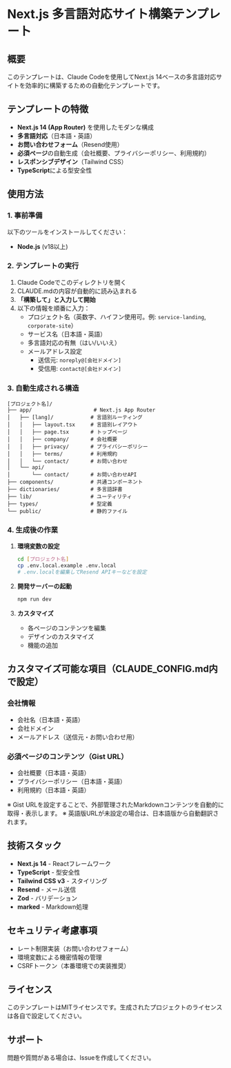# Next.js 多言語対応サイト構築テンプレート

## 概要

このテンプレートは、Claude Codeを使用してNext.js 14ベースの多言語対応サイトを効率的に構築するための自動化テンプレートです。

## テンプレートの特徴

- **Next.js 14 (App Router)** を使用したモダンな構成
- **多言語対応**（日本語・英語）
- **お問い合わせフォーム**（Resend使用）
- **必須ページ**の自動生成（会社概要、プライバシーポリシー、利用規約）
- **レスポンシブデザイン**（Tailwind CSS）
- **TypeScript**による型安全性

## 使用方法

### 1. 事前準備

以下のツールをインストールしてください：

- **Node.js** (v18以上)

### 2. テンプレートの実行

1. Claude Codeでこのディレクトリを開く
2. CLAUDE.mdの内容が自動的に読み込まれる
3. **「構築して」と入力して開始**
4. 以下の情報を順番に入力：
   - プロジェクト名（英数字、ハイフン使用可。例: `service-landing`, `corporate-site`）
   - サービス名（日本語・英語）
   - 多言語対応の有無（はい/いいえ）
   - メールアドレス設定
     - 送信元: `noreply@[会社ドメイン]`
     - 受信用: `contact@[会社ドメイン]`

### 3. 自動生成される構造

```
[プロジェクト名]/
├── app/                    # Next.js App Router
│   ├── [lang]/            # 言語別ルーティング
│   │   ├── layout.tsx     # 言語別レイアウト
│   │   ├── page.tsx       # トップページ
│   │   ├── company/       # 会社概要
│   │   ├── privacy/       # プライバシーポリシー
│   │   ├── terms/         # 利用規約
│   │   └── contact/       # お問い合わせ
│   └── api/
│       └── contact/       # お問い合わせAPI
├── components/            # 共通コンポーネント
├── dictionaries/          # 多言語辞書
├── lib/                   # ユーティリティ
├── types/                 # 型定義
└── public/                # 静的ファイル
```

### 4. 生成後の作業

1. **環境変数の設定**
   ```bash
   cd [プロジェクト名]
   cp .env.local.example .env.local
   # .env.localを編集してResend APIキーなどを設定
   ```

2. **開発サーバーの起動**
   ```bash
   npm run dev
   ```

3. **カスタマイズ**
   - 各ページのコンテンツを編集
   - デザインのカスタマイズ
   - 機能の追加

## カスタマイズ可能な項目（CLAUDE_CONFIG.md内で設定）

### 会社情報
- 会社名（日本語・英語）
- 会社ドメイン
- メールアドレス（送信元・お問い合わせ用）

### 必須ページのコンテンツ（Gist URL）
- 会社概要（日本語・英語）
- プライバシーポリシー（日本語・英語）
- 利用規約（日本語・英語）

※ Gist URLを設定することで、外部管理されたMarkdownコンテンツを自動的に取得・表示します。
※ 英語版URLが未設定の場合は、日本語版から自動翻訳されます。

## 技術スタック

- **Next.js 14** - Reactフレームワーク
- **TypeScript** - 型安全性
- **Tailwind CSS v3** - スタイリング
- **Resend** - メール送信
- **Zod** - バリデーション
- **marked** - Markdown処理

## セキュリティ考慮事項

- レート制限実装（お問い合わせフォーム）
- 環境変数による機密情報の管理
- CSRFトークン（本番環境での実装推奨）

## ライセンス

このテンプレートはMITライセンスです。生成されたプロジェクトのライセンスは各自で設定してください。

## サポート

問題や質問がある場合は、Issueを作成してください。
